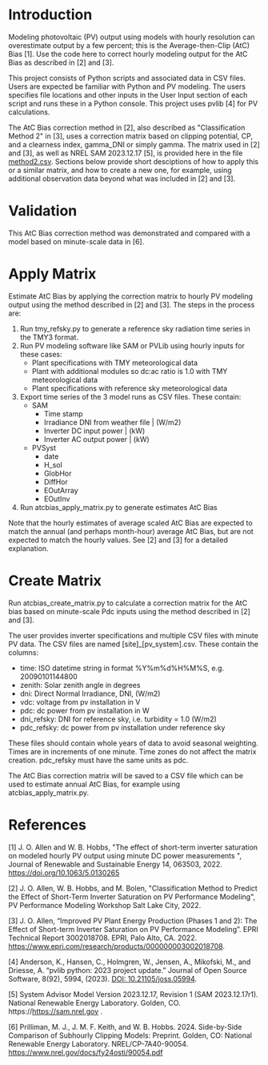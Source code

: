 # Introduction

Modeling photovoltaic (PV) output using models with hourly resolution can overestimate output by a few percent; this is the Average-then-Clip (AtC) Bias [1]. 
Use the code here to correct hourly modeling output for the AtC Bias as described in [2] and [3].

This project consists of Python scripts and associated data in CSV files. Users are expected be familiar with Python and PV modeling. The users specifies file locations and other inputs in the User Input section of each script and runs these in a Python console. This 
project uses pvlib [4] for PV calculations.

The AtC Bias correction method in [2], also described as "Classification Method 2" in [3], uses a correction matrix based on clipping potential, CP, and a clearness index, gamma_DNI or simply gamma. The matrix used in [2] and [3], as well as NREL SAM 2023.12.17 [5], is provided here in the file [method2.csv](method2.csv). Sections below provide short desciptions of how to apply this or a similar matrix, and how to create a new one, for example, using additional observation data beyond what was included in [2] and [3].

# Validation

This AtC Bias correction method was demonstrated and compared with a model based on minute-scale data in [6].

# Apply Matrix
Estimate AtC Bias by applying the correction matrix to hourly PV modeling output using the method described in [2] and [3]. The steps in the process are:

1. Run tmy_refsky.py to generate a reference sky radiation time series in the TMY3 format.
2. Run PV modeling software like SAM or PVLib using hourly inputs for these cases:
    - Plant specifications with TMY meteorological data
    - Plant with additional modules so dc:ac ratio is 1.0 with TMY meteorological data
    - Plant specifications with reference sky meteorological data
3. Export time series of the 3 model runs as CSV files. These contain:
    - SAM
      - Time stamp
      - Irradiance DNI from weather file | (W/m2)
      - Inverter DC input power | (kW)
      - Inverter AC output power | (kW)
    - PVSyst
      - date
      - H_sol
      - GlobHor
      - DiffHor
      - EOutArray
      - EOutInv
4. Run atcbias_apply_matrix.py to generate estimates AtC Bias

Note that the hourly estimates of average scaled AtC Bias are expected to 
match the annual (and perhaps month-hour) average AtC Bias, but are not
expected to match the hourly values. See [2] and [3] for a detailed explanation.

# Create Matrix

Run atcbias_create_matrix.py to calculate a correction matrix for the AtC 
bias based on minute-scale Pdc inputs using the method described in [2] and [3]. 

The user provides inverter specifications and multiple CSV files with minute PV 
data. The CSV files are named [site]_[pv_system].csv. These contain the columns:

- time: ISO datetime string in format %Y%m%d%H%M%S, e.g. 20090101144800
- zenith: Solar zenith angle in degrees
- dni: Direct Normal Irradiance, DNI, (W/m2)
- vdc: voltage from pv installation in V
- pdc: dc power from pv installation in W
- dni_refsky: DNI for reference sky, i.e. turbidity = 1.0 (W/m2)
- pdc_refsky: dc power from pv installation under reference sky

These files should contain whole years of data to avoid seasonal weighting. 
Times are in increments of one minute. Time zones do not affect the matrix
creation. pdc_refsky must have the same units as pdc.

The AtC Bias correction matrix will be saved to a CSV file which can be used
to estimate annual AtC Bias, for example using atcbias_apply_matrix.py.

# References
[1] J. O. Allen and W. B. Hobbs, "The effect of short-term inverter saturation on modeled
hourly PV output using minute DC power measurements
", Journal of Renewable and Sustainable Energy 14, 063503, 2022.
https://doi.org/10.1063/5.0130265

[2] J. O. Allen, W. B. Hobbs, and M. Bolen, "Classification Method to Predict the Effect of Short-Term Inverter Saturation on PV Performance Modeling", PV Performance Modeling Workshop Salt Lake City, 2022.

[3] J. O. Allen, “Improved PV Plant Energy Production
(Phases 1 and 2): The Effect of Short-term Inverter Saturation on PV Performance Modeling”. EPRI Technical Report
3002018708. EPRI, Palo Alto, CA. 2022.
https://www.epri.com/research/products/000000003002018708. 

[4] Anderson, K., Hansen, C., Holmgren, W., Jensen, A., Mikofski, M., and Driesse, A. “pvlib python: 2023 project update.” Journal of Open Source Software, 8(92), 5994, (2023). [DOI: 10.21105/joss.05994](http://dx.doi.org/10.21105/joss.05994).

[5] System Advisor Model Version 2023.12.17, Revision 1 (SAM 2023.12.17r1). National Renewable Energy Laboratory. Golden, CO. https://https://sam.nrel.gov .

[6] Prilliman, M. J., J. M. F. Keith, and W. B. Hobbs. 2024. Side-by-Side
Comparison of Subhourly Clipping Models: Preprint. Golden, CO: National Renewable
Energy Laboratory. NREL/CP-7A40-90054. https://www.nrel.gov/docs/fy24osti/90054.pdf